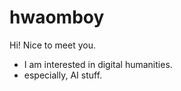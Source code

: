 # hwaomboy

Hi! Nice to meet you. 
- I am interested in digital humanities.
- especially, AI stuff.
